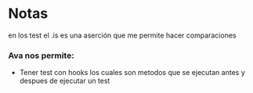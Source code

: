 # Notas

en los test el .is es una aserción que me permite hacer comparaciones

### Ava nos permite:

* Tener test con hooks los cuales son metodos que se ejecutan antes y despues de ejecutar un test